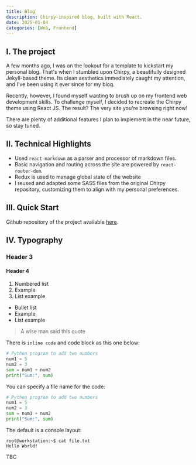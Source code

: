 ```yaml
---
title: Blog
description: Chirpy-inspired blog, built with React.
date: 2025-01-04
categories: [Web, Frontend]
---
```


## I. The project

A few months ago, I was on the lookout for a template to kickstart my personal
blog. That's when I stumbled upon Chirpy, a beautifully designed Jekyll-based
theme. Its clean aesthetics immediately caught my attention, and I've been
using it ever since for my blog.

Recently, however, I found myself wanting to brush up on my frontend web
development skills. To challenge myself, I decided to recreate the Chirpy theme
using React JS. The result? The very site you're browsing right now!

There are plenty of additional features I plan to implement in the near future,
so stay tuned.

## II. Technical Highlights

- Used `react-markdown` as a parser and processor of markdown files.
- Basic navigation and routing across the site are powered by `react-router-dom`.
- Redux is used to manage global state of the website
- I reused and adapted some SASS files from the original Chirpy repository, customizing them to align with my personal preferences.

## III. Quick Start

Github repository of the project available [here](https://github.com/elomarii/react-blog).

## IV. Typography

### Header 3

#### Header 4

1. Numbered list
2. Example
3. List example

- Bullet list
- Example
- List example

> A wise man said this quote

There is `inline code` and code block as this one below:

```python
# Python program to add two numbers
num1 = 5
num2 = 3
sum = num1 + num2
print("Sum:", sum)
```

You can specify a file name for the code:

```python,add.py
# Python program to add two numbers
num1 = 5
num2 = 3
sum = num1 + num2
print("Sum:", sum)
```

The default is a console layout:

```
root@workstation:~$ cat file.txt
Hello World!
```

TBC
